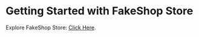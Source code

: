 # Getting Started with FakeShop Store

Explore FakeShop Store:  [Click Here](https://github.com/facebook/create-react-app).
